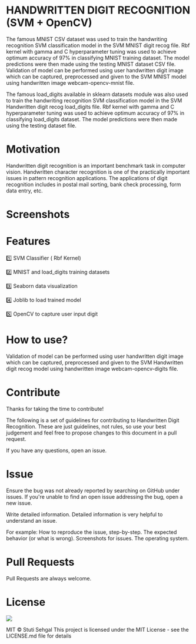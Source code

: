 # HANDWRITTEN DIGIT RECOGNITION (SVM + OpenCV)

The famous MNIST CSV dataset was used to train the handwriting recognition SVM classification model in the SVM MNIST digit recog file. 
Rbf kernel with gamma and C hyperparameter tuning was used to achieve optimum accuracy of 97% in classifying MNIST training dataset.
The model predictions were then made using the testing MNIST dataset CSV file.
Validation of model can be performed using user handwritten digit image which can be captured, preprocessed and given to the SVM MNIST model using handwritten image webcam-opencv-mnist file.

The famous load_digits available in sklearn datasets module was also used to train the handwriting recognition SVM classification model in the SVM Handwritten digit recog load_digits file. 
Rbf kernel with gamma and C hyperparameter tuning was used to achieve optimum accuracy of 97% in classifying load_digits dataset.
The model predictions were then made using the testing dataset file.

# Motivation
Handwritten digit recognition is an important benchmark task in computer vision. Handwritten character recognition is one of the practically important issues in pattern recognition applications. The applications of digit recognition includes in postal mail sorting, bank check processing, form data entry, etc.

# Screenshots

# Features
1️⃣ SVM Classifier ( Rbf Kernel)

2️⃣ MNIST and load_digits training datasets

3️⃣ Seaborn data visualization

4️⃣ Joblib to load trained model

5️⃣ OpenCV to capture user input digit

# How to use?
Validation of model can be performed using user handwritten digit image which can be captured, preprocessed and given to the SVM Handwritten digit recog model using handwritten image webcam-opencv-digits file.

# Contribute
Thanks for taking the time to contribute!

The following is a set of guidelines for contributing to Handwritten Digit Recognition. These are just guidelines, not rules, so use your best judgement and feel free to propose changes to this document in a pull request.

If you have any questions, open an issue.

# Issue
Ensure the bug was not already reported by searching on GitHub under issues. If you're unable to find an open issue addressing the bug, open a new issue.

Write detailed information.
Detailed information is very helpful to understand an issue.

For example:
How to reproduce the issue, step-by-step.
The expected behavior (or what is wrong).
Screenshots for issues.
The operating system.

# Pull Requests
Pull Requests are always welcome.

# License
<img src = "https://img.shields.io/github/license/stutisehgal/Machine-Learning-Project?style=plastic">

MIT © Stuti Sehgal
This project is licensed under the MIT License - see the LICENSE.md file for details

